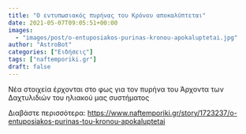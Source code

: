 ```yaml
---
title: "Ο εντυπωσιακός πυρήνας του Κρόνου αποκαλύπτεται"
date: 2021-05-07T09:05:51+00:00
images:
  - "images/post/o-entuposiakos-purinas-kronou-apokaluptetai.jpg"
author: "AstroBot"
categories: ["Ειδήσεις"]
tags: ["naftemporiki.gr"]
draft: false
---
```


Νέα στοιχεία έρχονται στο φως για τον πυρήνα του Άρχοντα των Δαχτυλιδιών του ηλιακού μας συστήματος

Διαβάστε περισσότερα: https://www.naftemporiki.gr/story/1723237/o-entuposiakos-purinas-tou-kronou-apokaluptetai
